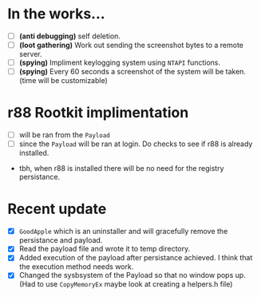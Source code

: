 # In the works...
 - [ ] **(anti debugging)** self deletion.
 - [ ] **(loot gathering)** Work out sending the screenshot bytes to a remote server.
 - [ ] **(spying)** Impliment keylogging system using `NTAPI` functions.
 - [ ] **(spying)** Every 60 seconds a screenshot of the system will be taken. (time will be customizable)

# **r88** Rootkit implimentation
 - [ ] will be ran from the `Payload`
 - [ ] since the `Payload` will be ran at login. Do checks to see if r88 is already installed.
- tbh, when r88 is installed there will be no need for the registry persistance.

# Recent update
 - [x] `GoodApple` which is an uninstaller and will gracefully remove the persistance and payload.
 - [x] Read the payload file and wrote it to temp directory.
 - [x] Added execution of the payload after persistance achieved. I think that the execution method needs work.
 - [x] Changed the sysbsystem of the Payload so that no window pops up. (Had to use `CopyMemoryEx` maybe look at creating a helpers.h file)